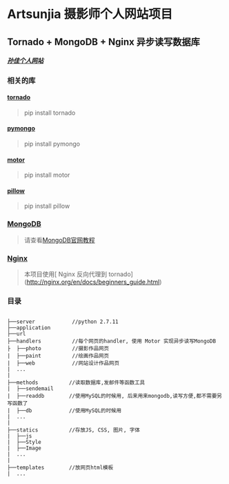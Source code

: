 # Artsunjia 摄影师个人网站项目
## Tornado + MongoDB + Nginx  异步读写数据库
##### [孙佳个人网站](artsunjia.com)

### 相关的库
#### [tornado](http://www.tornadoweb.org/en/stable/)
> pip install tornado
#### [pymongo](https://api.mongodb.com/python/current/)
> pip install pymongo
#### [motor](http://motor.readthedocs.io/en/stable/)
> pip install motor
#### [pillow](https://pypi.python.org/pypi/Pillow)
> pip install pillow
### [MongoDB](https://docs.mongodb.com/manual/mongo/)
> 请查看[MongoDB官网教程](https://docs.mongodb.com/manual/installation/)
### [Nginx](http://nginx.org/en/docs/beginners_guide.html)
> 本项目使用[ Nginx 反向代理到 tornado] (http://nginx.org/en/docs/beginners_guide.html)

### 目录
```

├──server            //python 2.7.11
├──application
├──url
├──handlers          //每个网页的handler, 使用 Motor 实现异步读写MongoDB
├  ├──photo          //摄影作品网页
|  ├──paint          //绘画作品网页
|  ├──web            //网站设计作品网页
|  ...
|
├──methods          //读取数据库,发邮件等函数工具
|  ├──sendemail
|  ├──readdb        //使用MySQL的时候用, 后来用来mongodb,读写方便,都不需要另写函数了
|  ├──db            //使用MySQL的时候用
|  ...
|
├──statics          //存放JS, CSS, 图片, 字体
|  ├──js
|  ├──Style
|  ├──Image
|  ...
|
├──templates        //放网页html模板
|  ...
```
